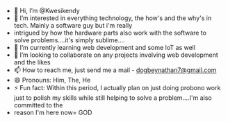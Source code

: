 - 👋 Hi, I’m @Kwesikendy
- 👀 I’m interested in everything technology, the how's and the why's in tech. Mainly a software guy but i'm really
- intrigued by how the hardware parts also work with the software to solve problems....it's simply sublime....
- 🌱 I’m currently learning web development and some IoT as well
- 💞️ I’m looking to collaborate on any projects involving web development and the likes
- 📫 How to reach me, just send me a mail - dogbeynathan7@gmail.com
- 😄 Pronouns: Him, The, He
- ⚡ Fun fact: Within this period, I actually plan on just doing probono work just to polish my skills while still helping to solve a problem....I'm also committed to the
- reason I'm here now= GOD

<!---
Kwesikendy/Kwesikendy is a ✨ special ✨ repository because its `README.md` (this file) appears on your GitHub profile.
You can click the Preview link to take a look at your changes.
--->
